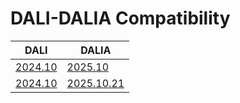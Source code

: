 # DALI-DALIA Compatibility

| DALI     | DALIA        |
|----------|--------------|
| [2024.10](https://github.com/AAAI-DISIM-UnivAQ/DALI/releases/tag/2024.10)    |  [2025.10](https://github.com/lollix91/dalia/releases/tag/2025.10)   |
| [2024.10](https://github.com/AAAI-DISIM-UnivAQ/DALI/releases/tag/2024.10)    |  [2025.10.21](https://github.com/lollix91/dalia/releases/tag/2025.10.21)   |
